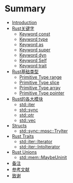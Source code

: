   # Summary

  * [Introduction](README.md)
  * [Rust关键字]()
      * [Keyword const](Keyword/Keyword_const.md)
      * [Keyword type](Keyword/Keyword_type.md)
      * [Keyword as](Keyword/Keyword_as.md)
      * [Keyword super](Keyword/Keyword_super.md)
      * [Keyword dyn](Keyword/Keyword_dyn.md)
	  * [Keyword Self](Keyword/Keyword_Self.md)
      * [Keyword trait](Keyword/Keyword_trait.md)
  * [Rust基础类型]()
      * [Primitive Type range](Primitive_Type/Primitive_Type_Range.md)
      * [Primitive Type slice](Primitive_Type/Primitive_Type_slice.md)
      * [Primitive Type array](Primitive_Type/Primitive_Type_array.md)
      * [Primitive Type pointer](Primitive_Type/Primitive_Type_pointer.md)
  * [Rust的各大模块]()
      * [std::iter](Module/Module_std::iter.md)
      * [std::sync](Module/Module_std::sync.md)
      * [std::ptr](Module/Module_std::ptr.md)
      * [std::vec](Module/Module_std::vec.md)
  * [Structs]()
      * [std::sync::mpsc::TryIter](Struct/Struct_std::sync::mpsc::TryIter.md)
  * [Rust Traits]()
      * [std::iter::Iterator](Trait/Trait_std::iter::Iterator.md)
      * [std::iter::IntoIterator](Trait/Trait_std::iter::IntoIterator.md)
  * [Rust Unions]()
      * [std::mem::MaybeUninit](Union/Union_std::mem::MaybeUninit.md)
  * [备注](ps/handbooks.md)
  * [参考文献](ps/ref.md)
  * [致谢](ps/thanks.md)
